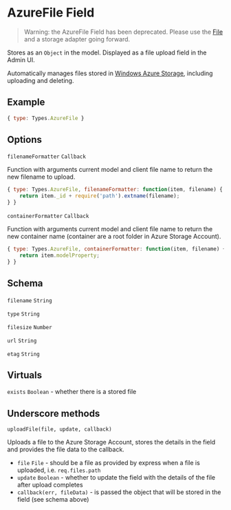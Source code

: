 # AzureFile Field

> Warning: the AzureFile Field has been deprecated. Please use the [File](/api/field/File) and a storage adapter going forward.

Stores as an `Object` in the model.
Displayed as a file upload field in the Admin UI.

Automatically manages files stored in [Windows Azure Storage](http://www.windowsazure.com/), including uploading and deleting.

## Example

```js
{ type: Types.AzureFile }
```
## Options

`filenameFormatter` `Callback`

Function with arguments current model and client file name to return the new filename to upload.

```js
{ type: Types.AzureFile, filenameFormatter: function(item, filename) {
	return item._id + require('path').extname(filename);
} }
```

`containerFormatter` `Callback`

Function with arguments current model and client file name to return the new container name (container are a root folder in Azure Storage Account).

```js
{ type: Types.AzureFile, containerFormatter: function(item, filename) {
	return item.modelProperty;
} }
```

## Schema

`filename` `String`

`type` `String`

`filesize` `Number`

`url` `String`

`etag` `String`

## Virtuals

`exists` `Boolean` - whether there is a stored file

## Underscore methods

`uploadFile(file, update, callback)`

Uploads a file to the Azure Storage Account, stores the details in the field and provides the file data to the callback.

* `file` `File` - should be a file as provided by express when a file is uploaded, i.e. `req.files.path`
* `update` `Boolean` - whether to update the field with the details of the file after upload completes
* `callback(err, fileData)` - is passed the object that will be stored in the field (see schema above)
